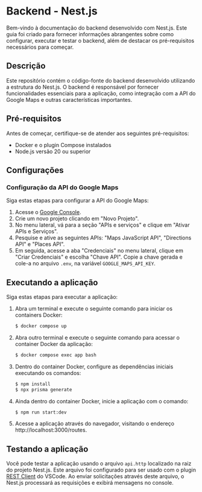 # Backend - Nest.js

Bem-vindo à documentação do backend desenvolvido com Nest.js. Este guia foi criado para fornecer informações abrangentes sobre como configurar, executar e testar o backend, além de destacar os pré-requisitos necessários para começar.

## Descrição

Este repositório contém o código-fonte do backend desenvolvido utilizando a estrutura do Nest.js. O backend é responsável por fornecer funcionalidades essenciais para a aplicação, como integração com a API do Google Maps e outras características importantes.

## Pré-requisitos

Antes de começar, certifique-se de atender aos seguintes pré-requisitos:

- Docker e o plugin Compose instalados
- Node.js versão 20 ou superior

## Configurações

### Configuração da API do Google Maps

Siga estas etapas para configurar a API do Google Maps:

1. Acesse o [Google Console](https://console.cloud.google.com/).
2. Crie um novo projeto clicando em "Novo Projeto".
3. No menu lateral, vá para a seção "APIs e serviços" e clique em "Ativar APIs e Serviços".
4. Pesquise e ative as seguintes APIs: "Maps JavaScript API", "Directions API" e "Places API".
5. Em seguida, acesse a aba "Credenciais" no menu lateral, clique em "Criar Credenciais" e escolha "Chave API". Copie a chave gerada e cole-a no arquivo `.env`, na variável `GOOGLE_MAPS_API_KEY`.

## Executando a aplicação

Siga estas etapas para executar a aplicação:

1. Abra um terminal e execute o seguinte comando para iniciar os containers Docker:

   ```bash
   $ docker compose up
   ```

2. Abra outro terminal e execute o seguinte comando para acessar o container Docker da aplicação:

   ```bash
   $ docker compose exec app bash
   ```

3. Dentro do container Docker, configure as dependências iniciais executando os comandos:

   ```bash
   $ npm install
   $ npx prisma generate
   ```

4. Ainda dentro do container Docker, inicie a aplicação com o comando:

   ```bash
   $ npm run start:dev
   ```

5. Acesse a aplicação através do navegador, visitando o endereço http://localhost:3000/routes.

## Testando a aplicação

Você pode testar a aplicação usando o arquivo `api.http` localizado na raiz do projeto Nest.js. Este arquivo foi configurado para ser usado com o plugin [REST Client](https://marketplace.visualstudio.com/items?itemName=humao.rest-client) do VSCode. Ao enviar solicitações através deste arquivo, o Nest.js processará as requisições e exibirá mensagens no console.
